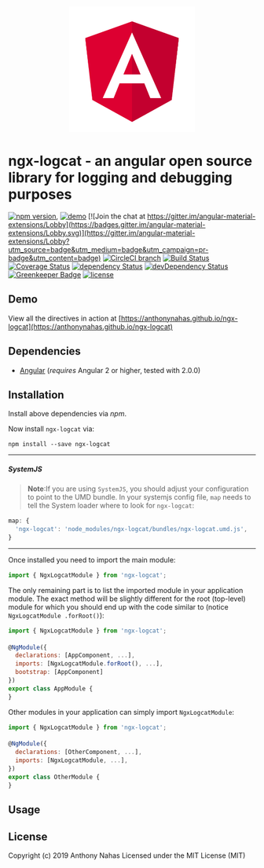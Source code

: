 <p align="center">
  <img height="256px" width="256px" style="text-align: center;" 
  src="demo/src/assets/logo.svg">
</p>

# ngx-logcat - an angular open source library for logging and debugging purposes

[![npm version](https://badge.fury.io/js/ngx-logcat.svg)](https://badge.fury.io/js/ngx-logcat),
[![demo](https://img.shields.io/badge/demo-online-ed1c46.svg)](https://ngx-auth-firebaseui.firebaseapp.com)
[![Join the chat at https://gitter.im/angular-material-extensions/Lobby](https://badges.gitter.im/angular-material-extensions/Lobby.svg)](https://gitter.im/angular-material-extensions/Lobby?utm_source=badge&utm_medium=badge&utm_campaign=pr-badge&utm_content=badge)
[![CircleCI branch](https://img.shields.io/circleci/project/github/AnthonyNahas/ngx-auth-firebaseui/master.svg?label=circleci)](https://circleci.com/gh/AnthonyNahas/ngx-auth-firebaseui)
[![Build Status](https://travis-ci.org/AnthonyNahas/ngx-logcat.svg?branch=master)](https://travis-ci.org/AnthonyNahas/ngx-logcat)
[![Coverage Status](https://coveralls.io/repos/github/AnthonyNahas/ngx-logcat/badge.svg?branch=master)](https://coveralls.io/github/AnthonyNahas/ngx-logcat?branch=master)
[![dependency Status](https://david-dm.org/AnthonyNahas/ngx-logcat/status.svg)](https://david-dm.org/AnthonyNahas/ngx-logcat)
[![devDependency Status](https://david-dm.org/AnthonyNahas/ngx-logcat/dev-status.svg?branch=master)](https://david-dm.org/AnthonyNahas/ngx-logcat#info=devDependencies)
[![Greenkeeper Badge](https://badges.greenkeeper.io/AnthonyNahas/ngx-logcat.svg)](https://greenkeeper.io/)
[![license](https://img.shields.io/github/license/anthonynahas/ngx-auth-firebaseui.svg?style=flat-square)](https://github.com/AnthonyNahas/ngx-auth-firebaseui/blob/master/LICENSE)


## Demo

View all the directives in action at [https://anthonynahas.github.io/ngx-logcat](https://anthonynahas.github.io/ngx-logcat)

## Dependencies
* [Angular](https://angular.io) (*requires* Angular 2 or higher, tested with 2.0.0)

## Installation
Install above dependencies via *npm*. 

Now install `ngx-logcat` via:
```shell
npm install --save ngx-logcat
```

---
##### SystemJS
>**Note**:If you are using `SystemJS`, you should adjust your configuration to point to the UMD bundle.
In your systemjs config file, `map` needs to tell the System loader where to look for `ngx-logcat`:
```js
map: {
  'ngx-logcat': 'node_modules/ngx-logcat/bundles/ngx-logcat.umd.js',
}
```
---

Once installed you need to import the main module:
```js
import { NgxLogcatModule } from 'ngx-logcat';
```
The only remaining part is to list the imported module in your application module. The exact method will be slightly
different for the root (top-level) module for which you should end up with the code similar to (notice ` NgxLogcatModule .forRoot()`):
```js
import { NgxLogcatModule } from 'ngx-logcat';

@NgModule({
  declarations: [AppComponent, ...],
  imports: [NgxLogcatModule.forRoot(), ...],  
  bootstrap: [AppComponent]
})
export class AppModule {
}
```

Other modules in your application can simply import ` NgxLogcatModule `:

```js
import { NgxLogcatModule } from 'ngx-logcat';

@NgModule({
  declarations: [OtherComponent, ...],
  imports: [NgxLogcatModule, ...], 
})
export class OtherModule {
}
```

## Usage



## License

Copyright (c) 2019 Anthony Nahas Licensed under the MIT License (MIT)


